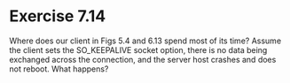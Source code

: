 # Exercise 7.14
Where does our client in Figs 5.4 and 6.13 spend most of its time? Assume the client sets the SO\_KEEPALIVE socket option, there is no data being exchanged across the connection, and the server host crashes and does not reboot. What happens?
